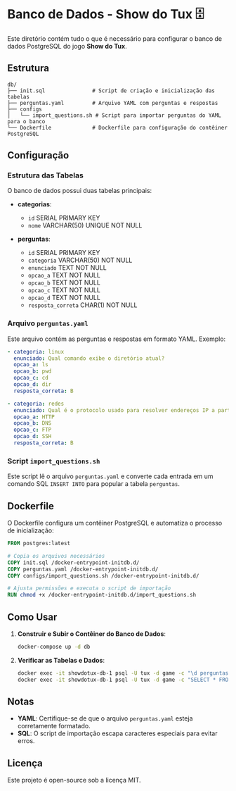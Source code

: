 # Banco de Dados - Show do Tux 🗄️

Este diretório contém tudo o que é necessário para configurar o banco de dados PostgreSQL do jogo **Show do Tux**.

## Estrutura

```
db/
├── init.sql               # Script de criação e inicialização das tabelas
├── perguntas.yaml         # Arquivo YAML com perguntas e respostas
├── configs
│   └── import_questions.sh # Script para importar perguntas do YAML para o banco
└── Dockerfile             # Dockerfile para configuração do contêiner PostgreSQL
```

## Configuração

### Estrutura das Tabelas

O banco de dados possui duas tabelas principais:

- **categorias**:
  - `id` SERIAL PRIMARY KEY
  - `nome` VARCHAR(50) UNIQUE NOT NULL

- **perguntas**:
  - `id` SERIAL PRIMARY KEY
  - `categoria` VARCHAR(50) NOT NULL
  - `enunciado` TEXT NOT NULL
  - `opcao_a` TEXT NOT NULL
  - `opcao_b` TEXT NOT NULL
  - `opcao_c` TEXT NOT NULL
  - `opcao_d` TEXT NOT NULL
  - `resposta_correta` CHAR(1) NOT NULL

### Arquivo `perguntas.yaml`

Este arquivo contém as perguntas e respostas em formato YAML. Exemplo:

```yaml
- categoria: linux
  enunciado: Qual comando exibe o diretório atual?
  opcao_a: ls
  opcao_b: pwd
  opcao_c: cd
  opcao_d: dir
  resposta_correta: B

- categoria: redes
  enunciado: Qual é o protocolo usado para resolver endereços IP a partir de nomes de domínio?
  opcao_a: HTTP
  opcao_b: DNS
  opcao_c: FTP
  opcao_d: SSH
  resposta_correta: B
```

### Script `import_questions.sh`

Este script lê o arquivo `perguntas.yaml` e converte cada entrada em um comando SQL `INSERT INTO` para popular a tabela `perguntas`.

## Dockerfile

O Dockerfile configura um contêiner PostgreSQL e automatiza o processo de inicialização:

```Dockerfile
FROM postgres:latest

# Copia os arquivos necessários
COPY init.sql /docker-entrypoint-initdb.d/
COPY perguntas.yaml /docker-entrypoint-initdb.d/
COPY configs/import_questions.sh /docker-entrypoint-initdb.d/

# Ajusta permissões e executa o script de importação
RUN chmod +x /docker-entrypoint-initdb.d/import_questions.sh
```

## Como Usar

1. **Construir e Subir o Contêiner do Banco de Dados**:
   ```bash
   docker-compose up -d db
   ```

2. **Verificar as Tabelas e Dados**:
   ```bash
   docker exec -it showdotux-db-1 psql -U tux -d game -c "\d perguntas"
   docker exec -it showdotux-db-1 psql -U tux -d game -c "SELECT * FROM perguntas;"
   ```

## Notas

- **YAML**: Certifique-se de que o arquivo `perguntas.yaml` esteja corretamente formatado.
- **SQL**: O script de importação escapa caracteres especiais para evitar erros.

## Licença

Este projeto é open-source sob a licença MIT.